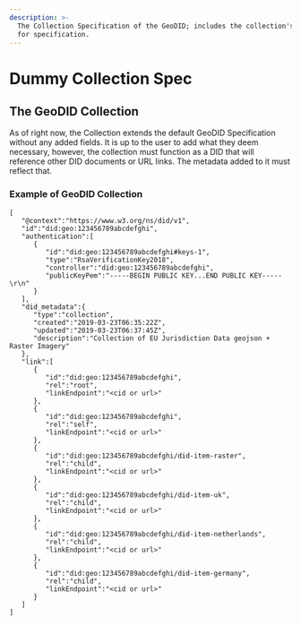 ```yaml
---
description: >-
  The Collection Specification of the GeoDID; includes the collection's fields
  for specification.
---
```


# Dummy Collection Spec

## The GeoDID Collection 

As of right now, the Collection extends the default GeoDID Specification without any added fields. It is up to the user to add what they deem necessary, however, the collection must function as a DID that will reference other DID documents or URL links. The metadata added to it must reflect that. 

### Example of GeoDID Collection

```text
[
   "@context":"https://www.w3.org/ns/did/v1",
   "id":"did:geo:123456789abcdefghi",
   "authentication":[
      {
         "id":"did:geo:123456789abcdefghi#keys-1",
         "type":"RsaVerificationKey2018",
         "controller":"did:geo:123456789abcdefghi",
         "publicKeyPem":"-----BEGIN PUBLIC KEY...END PUBLIC KEY-----\r\n"
      }
   ],
   "did_metadata":{
      "type":"collection",
      "created":"2019-03-23T06:35:22Z",
      "updated":"2019-03-23T06:37:45Z",
      "description":"Collection of EU Jurisdiction Data geojson + Raster Imagery"
   },
   "link":[
      {
         "id":"did:geo:123456789abcdefghi",
         "rel":"root",
         "linkEndpoint":"<cid or url>"
      },
      {
         "id":"did:geo:123456789abcdefghi",
         "rel":"self",
         "linkEndpoint":"<cid or url>"
      },
      {
         "id":"did:geo:123456789abcdefghi/did-item-raster",
         "rel":"child",
         "linkEndpoint":"<cid or url>"
      },
      {
         "id":"did:geo:123456789abcdefghi/did-item-uk",
         "rel":"child",
         "linkEndpoint":"<cid or url>"
      },
      {
         "id":"did:geo:123456789abcdefghi/did-item-netherlands",
         "rel":"child",
         "linkEndpoint":"<cid or url>"
      },
      {
         "id":"did:geo:123456789abcdefghi/did-item-germany",
         "rel":"child",
         "linkEndpoint":"<cid or url>"
      }
   ]
]
```

## 

